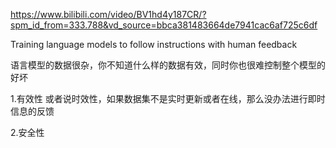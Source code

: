 https://www.bilibili.com/video/BV1hd4y187CR/?spm_id_from=333.788&vd_source=bbca381483664de7941cac6af725c6df

Training language models to follow instructions with human feedback

语言模型的数据很杂，你不知道什么样的数据有效，同时你也很难控制整个模型的好坏

1.有效性
或者说时效性，如果数据集不是实时更新或者在线，那么没办法进行即时信息的反馈

2.安全性

